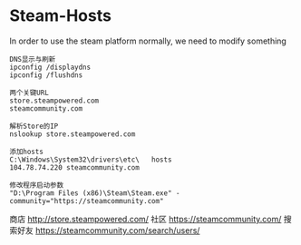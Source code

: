 # Steam-Hosts
In order to use the steam platform normally, we need to modify something

```
DNS显示与刷新
ipconfig /displaydns
ipconfig /flushdns
```
```
两个关键URL
store.steampowered.com
steamcommunity.com
```
```
解析Store的IP
nslookup store.steampowered.com
``` 
```
添加hosts
C:\Windows\System32\drivers\etc\   hosts
104.78.74.220 steamcommunity.com
```
```
修改程序启动参数
"D:\Program Files (x86)\Steam\Steam.exe" -community="https://steamcommunity.com"
```

商店 http://store.steampowered.com/
社区 https://steamcommunity.com/
搜索好友 https://steamcommunity.com/search/users/

